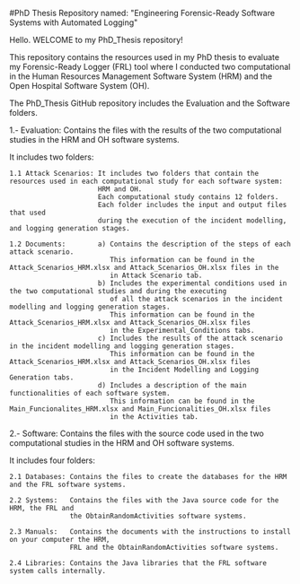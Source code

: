 #PhD Thesis Repository named: "Engineering Forensic-Ready Software Systems with Automated Logging"

Hello. WELCOME to my PhD_Thesis repository! 

This repository contains the resources used in my PhD thesis to evaluate my Forensic-Ready Logger (FRL) tool where I 
conducted two computational in the Human Resources Management Software System (HRM) and the Open Hospital Software System (OH).

The PhD_Thesis GitHub repository includes the Evaluation and the Software folders.

1.- Evaluation: Contains the files with the results of the two computational studies in the HRM and OH software systems.

It includes two folders:
```
1.1 Attack Scenarios: It includes two folders that contain the resources used in each computational study for each software system:
                      HRM and OH.
                      Each computational study contains 12 folders.
                      Each folder includes the input and output files that used
                      during the execution of the incident modelling, and logging generation stages.

1.2 Documents:        a) Contains the description of the steps of each attack scenario.
                         This information can be found in the Attack_Scenarios_HRM.xlsx and Attack_Scenarios_OH.xlsx files in the
                         in Attack Scenario tab.
                      b) Includes the experimental conditions used in the two computational studies and during the executing
                         of all the attack scenarios in the incident modelling and logging generation stages.
                         This information can be found in the Attack_Scenarios_HRM.xlsx and Attack_Scenarios_OH.xlsx files
                         in the Experimental_Conditions tabs.
                      c) Includes the results of the attack scenario in the incident modelling and logging generation stages.
                         This information can be found in the Attack_Scenarios_HRM.xlsx and Attack_Scenarios_OH.xlsx files
                         in the Incident Modelling and Logging Generation tabs.
                      d) Includes a description of the main functionalities of each software system.
                         This information can be found in the Main_Funcionalites_HRM.xlsx and Main_Funcionalities_OH.xlsx files
                         in the Activities tab.
```

2.- Software: Contains the files with the source code used in the two computational studies in the HRM and OH software systems.

It includes four folders:
```
2.1 Databases: Contains the files to create the databases for the HRM and the FRL software systems.

2.2 Systems:   Contains the files with the Java source code for the HRM, the FRL and
               the ObtainRandomActivities software systems.

2.3 Manuals:   Contains the documents with the instructions to install on your computer the HRM,
               FRL and the ObtainRandomActivities software systems.

2.4 Libraries: Contains the Java libraries that the FRL software system calls internally.
```

